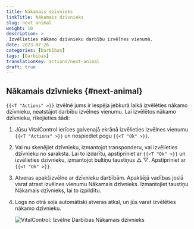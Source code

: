 ```yaml
---
title: Nākamais dzīvnieks
linkTitle: Nākamais dzīvnieks
slug: next animal
weight: 10
description: >
 Izvēlieties nākamo dzīvnieku darbību izvēlnes vienumā.
date: 2023-07-26
categories: [Darbības]
tags: [Darbības]
translationKey: actions/next-animal
draft: true
---
```

## Nākamais dzīvnieks {#next-animal}

`{{<T "Actions" >}}` izvēlnē jums ir iespēja jebkurā laikā izvēlēties nākamo dzīvnieku, neatstājot darbību izvēlnes vienumu. Lai izvēlētos nākamo dzīvnieku, rīkojieties šādi:

1. Jūsu VitalControl ierīces galvenajā ekrānā izvēlieties izvēlnes vienumu `{{<T "Actions" >}}` un nospiediet pogu `{{<T "Ok" >}}`.

2. Vai nu skenējiet dzīvnieku, izmantojot transponderu, vai izvēlieties dzīvnieku no saraksta. Lai to izdarītu, apstipriniet ar `{{<T "Ok" >}}` un izvēlieties dzīvnieku, izmantojot bultiņu taustiņus △ ▽. Apstipriniet ar `{{<T "Ok" >}}`.

3. Atveras apakšizvēlne ar dzīvnieku darbībām. Apakšējā vadības joslā varat atrast izvēlnes vienumu Nākamais dzīvnieks. Izmantojiet taustiņu Nākamais dzīvnieks, lai to izpildītu.

4. Logs no otrā soļa automātiski atveras atkal, un jūs varat izvēlēties nākamo dzīvnieku.

    ![VitalControl: Izvēlne Darbības Nākamais dzīvnieks](../images/nextanimal.png "Izvēlieties nākamo dzīvnieku")
    
